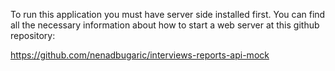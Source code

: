 To run this application you must have server side installed first.
You can find all the necessary information about how to start a web server at this github repository: 

https://github.com/nenadbugaric/interviews-reports-api-mock

